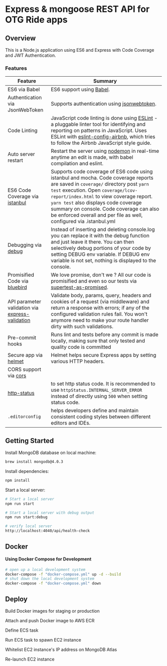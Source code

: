 # Express & mongoose REST API for OTG Ride apps

## Overview

This is a Node.js application using ES6 and Express with Code Coverage and JWT Authentication.

### Features

| Feature                                                                                             | Summary                                                                                                                                                                                                                                                                                                                                                                     |
| --------------------------------------------------------------------------------------------------- | --------------------------------------------------------------------------------------------------------------------------------------------------------------------------------------------------------------------------------------------------------------------------------------------------------------------------------------------------------------------------- |
| ES6 via Babel                                                                                       | ES6 support using [Babel](https://babeljs.io/).                                                                                                                                                                                                                                                                                                                             |
| Authentication via JsonWebToken                                                                     | Supports authentication using [jsonwebtoken](https://www.npmjs.com/package/jsonwebtoken).                                                                                                                                                                                                                                                                                   |
| Code Linting                                                                                        | JavaScript code linting is done using [ESLint](http://eslint.org) - a pluggable linter tool for identifying and reporting on patterns in JavaScript. Uses ESLint with [eslint-config-airbnb](https://github.com/airbnb/javascript/tree/master/packages/eslint-config-airbnb), which tries to follow the Airbnb JavaScript style guide.                                      |
| Auto server restart                                                                                 | Restart the server using [nodemon](https://github.com/remy/nodemon) in real-time anytime an edit is made, with babel compilation and eslint.                                                                                                                                                                                                                                |
| ES6 Code Coverage via [istanbul](https://www.npmjs.com/package/istanbul)                            | Supports code coverage of ES6 code using istanbul and mocha. Code coverage reports are saved in `coverage/` directory post `yarn test` execution. Open `coverage/lcov-report/index.html` to view coverage report. `yarn test` also displays code coverage summary on console. Code coverage can also be enforced overall and per file as well, configured via .istanbul.yml |
| Debugging via [debug](https://www.npmjs.com/package/debug)                                          | Instead of inserting and deleting console.log you can replace it with the debug function and just leave it there. You can then selectively debug portions of your code by setting DEBUG env variable. If DEBUG env variable is not set, nothing is displayed to the console.                                                                                                |
| Promisified Code via [bluebird](https://github.com/petkaantonov/bluebird)                           | We love promise, don't we ? All our code is promisified and even so our tests via [supertest-as-promised](https://www.npmjs.com/package/supertest-as-promised).                                                                                                                                                                                                             |
| API parameter validation via [express-validation](https://www.npmjs.com/package/express-validation) | Validate body, params, query, headers and cookies of a request (via middleware) and return a response with errors; if any of the configured validation rules fail. You won't anymore need to make your route handler dirty with such validations.                                                                                                                           |
| Pre-commit hooks                                                                                    | Runs lint and tests before any commit is made locally, making sure that only tested and quality code is committed                                                                                                                                                                                                                                                           |
| Secure app via [helmet](https://github.com/helmetjs/helmet)                                         | Helmet helps secure Express apps by setting various HTTP headers.                                                                                                                                                                                                                                                                                                           |
| CORS support via [cors](https://github.com/expressjs/cors)                                          |                                                                                                                                                                                                                                                                                                                                                                             |
| [http-status](https://www.npmjs.com/package/http-status)                                            | to set http status code. It is recommended to use `httpStatus.INTERNAL_SERVER_ERROR` instead of directly using `500` when setting status code.                                                                                                                                                                                                                              |
| `.editorconfig`                                                                                     | helps developers define and maintain consistent coding styles between different editors and IDEs.                                                                                                                                                                                                                                                                           |

## Getting Started

Install MongoDB database on local machine:

```sh
brew install mongodb@4.0.3
```

Install dependencies:

```sh
npm install
```

Start a local server:

```sh
# Start a local server
npm run start

# Start a local server with debug output
npm run start:debug

# verify local server
http://localhost:4040/api/health-check
```

## Docker

#### Using Docker Compose for Development

```sh
# open up a local development system
docker-compose -f "docker-compose.yml" up -d --build
# shut down the local development system
docker-compose -f "docker-compose.yml" down
```

## Deploy

Build Docker images for staging or production

Attach and push Docker image to AWS ECR

Define ECS task

Run ECS task to spawn EC2 instance

Whitelist EC2 instance's IP address on MongoDB Atlas

Re-launch EC2 instance
